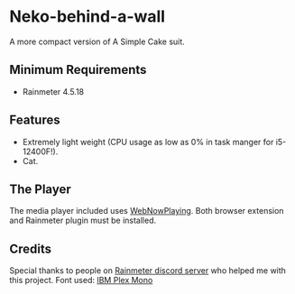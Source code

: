 # Neko-behind-a-wall
A more compact version of A Simple Cake suit.

## Minimum Requirements
- Rainmeter 4.5.18

## Features
- Extremely light weight (CPU usage as low as 0% in task manger for i5-12400F!).
- Cat.

## The Player
The media player included uses [WebNowPlaying](https://wnp.keifufu.dev/extension/getting-started). Both browser extension and Rainmeter plugin must be installed.

## Credits
Special thanks to people on [Rainmeter discord server](https://discord.gg/rainmeter) who helped me with this project.
Font used: [IBM Plex Mono](https://fonts.google.com/specimen/IBM+Plex+Mono)
